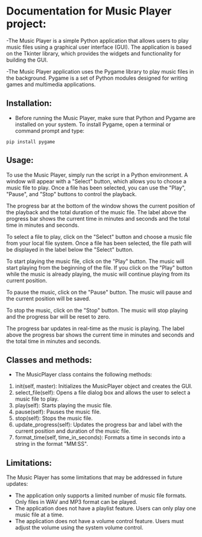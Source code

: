# Documentation for Music Player project:

-The Music Player is a simple Python application that allows users to play music files using a graphical user interface (GUI). The application is based on the Tkinter library, which provides the widgets and functionality for building the GUI.

-The Music Player application uses the Pygame library to play music files in the background. Pygame is a set of Python modules designed for writing games and multimedia applications.

## Installation:

- Before running the Music Player, make sure that Python and Pygame are installed on your system. To install Pygame, open a terminal or command prompt and type:

`pip install pygame`

## Usage:

To use the Music Player, simply run the script in a Python environment. A window will appear with a "Select" button, which allows you to choose a music file to play. Once a file has been selected, you can use the "Play", "Pause", and "Stop" buttons to control the playback.

The progress bar at the bottom of the window shows the current position of the playback and the total duration of the music file. The label above the progress bar shows the current time in minutes and seconds and the total time in minutes and seconds.

To select a file to play, click on the "Select" button and choose a music file from your local file system. Once a file has been selected, the file path will be displayed in the label below the "Select" button.

To start playing the music file, click on the "Play" button. The music will start playing from the beginning of the file. If you click on the "Play" button while the music is already playing, the music will continue playing from its current position.

To pause the music, click on the "Pause" button. The music will pause and the current position will be saved.

To stop the music, click on the "Stop" button. The music will stop playing and the progress bar will be reset to zero.

The progress bar updates in real-time as the music is playing. The label above the progress bar shows the current time in minutes and seconds and the total time in minutes and seconds.

## Classes and methods:

- The MusicPlayer class contains the following methods:

1. init(self, master): Initializes the MusicPlayer object and creates the GUI.
2. select_file(self): Opens a file dialog box and allows the user to select a music file to play.
3. play(self): Starts playing the music file.
4. pause(self): Pauses the music file.
5. stop(self): Stops the music file.
6. update_progress(self): Updates the progress bar and label with the current position and duration of the music file.
7. format_time(self, time_in_seconds): Formats a time in seconds into a string in the format "MM:SS".

## Limitations:

The Music Player has some limitations that may be addressed in future updates:

- The application only supports a limited number of music file formats. Only files in WAV and MP3 format can be played.
- The application does not have a playlist feature. Users can only play one music file at a time.
- The application does not have a volume control feature. Users must adjust the volume using the system volume control.
